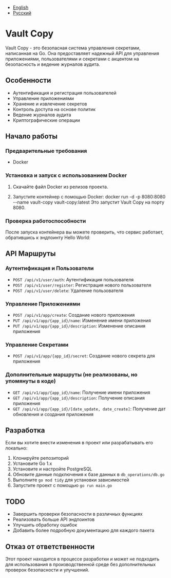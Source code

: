 - [English](README.md)
- [Русский](README.ru.md)


# Vault Copy

Vault Copy - это безопасная система управления секретами, написанная на Go. Она предоставляет надежный API для управления приложениями, пользователями и секретами с акцентом на безопасность и ведение журналов аудита.

## Особенности

- Аутентификация и регистрация пользователей
- Управление приложениями
- Хранение и извлечение секретов
- Контроль доступа на основе политик
- Ведение журналов аудита
- Криптографические операции

## Начало работы

### Предварительные требования

- Docker

### Установка и запуск с использованием Docker

1. Скачайте файл Docker из релизов проекта.

2. Запустите контейнер с помощью Docker:
   docker run -d -p 8080:8080 --name vault-copy vault-copy:latest
   Это запустит Vault Copy на порту 8080.
### Проверка работоспособности

После запуска контейнера вы можете проверить, что сервис работает, обратившись к эндпоинту Hello World:


## API Маршруты

### Аутентификация и Пользователи
- `POST /api/v1/user/auth`: Аутентификация пользователя
- `POST /api/v1/user/register`: Регистрация нового пользователя
- `POST /api/v1/user/delete`: Удаление пользователя

### Управление Приложениями
- `POST /api/v1/app/create`: Создание нового приложения
- `PUT /api/v1/app/{app_id}/name`: Изменение имени приложения
- `PUT /api/v1/app/{app_id}/description`: Изменение описания приложения

### Управление Секретами
- `POST /api/v1/app/{app_id}/secret`: Создание нового секрета для приложения

### Дополнительные маршруты (не реализованы, но упомянуты в коде)
- `GET /api/v1/app/{app_id}/name`: Получение имени приложения
- `GET /api/v1/app/{app_id}/description`: Получение описания приложения
- `GET /api/v1/app/{app_id}/[date_update, date_create]`: Получение дат обновления и создания приложения

## Разработка

Если вы хотите внести изменения в проект или разрабатывать его локально:

1. Клонируйте репозиторий
2. Установите Go 1.x
3. Установите и настройте PostgreSQL
4. Обновите данные подключения к базе данных в `db_operations/db.go`
5. Выполните `go mod tidy` для установки зависимостей
6. Запустите проект с помощью `go run main.go`


## TODO

- Завершить проверки безопасности в различных функциях
- Реализовать больше API эндпоинтов
- Улучшить обработку ошибок
- Добавить более подробную документацию для каждого пакета


## Отказ от ответственности

Этот проект находится в процессе разработки и может не подходить для использования в производственной среде без дополнительных проверок безопасности и улучшений.
